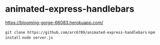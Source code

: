 # animated-express-handlebars
https://blooming-gorge-66083.herokuapp.com/


` git clone https://github.com/arc6789/animated-express-handlebars `
` npm install `
` node server.js `
